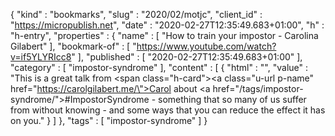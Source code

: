 {
  "kind" : "bookmarks",
  "slug" : "2020/02/motjc",
  "client_id" : "https://micropublish.net",
  "date" : "2020-02-27T12:35:49.683+01:00",
  "h" : "h-entry",
  "properties" : {
    "name" : [ "How to train your impostor - Carolina Gilabert" ],
    "bookmark-of" : [ "https://www.youtube.com/watch?v=if5YLYRIcc8" ],
    "published" : [ "2020-02-27T12:35:49.683+01:00" ],
    "category" : [ "impostor-syndrome" ],
    "content" : [ {
      "html" : "",
      "value" : "This is a great talk from <span class=\"h-card\"><a class=\"u-url p-name\" href=\"https://carolgilabert.me/\">Carol</a></span> about <a href=\"/tags/impostor-syndrome/\">#ImpostorSyndrome</a> - something that so many of us suffer from without knowing - and some ways that you can reduce the effect it has on you."
    } ]
  },
  "tags" : [ "impostor-syndrome" ]
}
